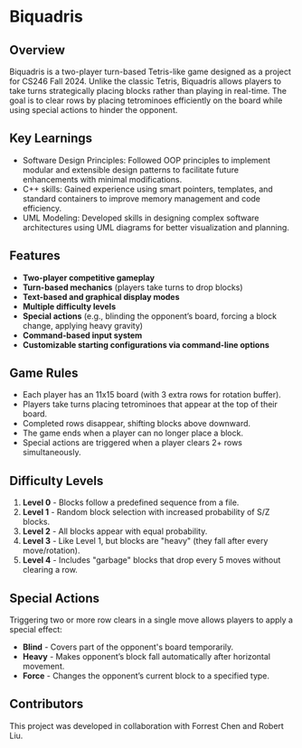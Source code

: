 # Biquadris

## Overview

Biquadris is a two-player turn-based Tetris-like game designed as a project for CS246 Fall 2024. Unlike the classic Tetris, Biquadris allows players to take turns strategically placing blocks rather than playing in real-time. The goal is to clear rows by placing tetrominoes efficiently on the board while using special actions to hinder the opponent.

## Key Learnings

- Software Design Principles: Followed OOP principles to implement modular and extensible design patterns to facilitate future enhancements with minimal modifications.
- C++ skills: Gained experience using smart pointers, templates, and standard containers to improve memory management and code efficiency.
- UML Modeling: Developed skills in designing complex software architectures using UML diagrams for better visualization and planning.

## Features

- **Two-player competitive gameplay**
- **Turn-based mechanics** (players take turns to drop blocks)
- **Text-based and graphical display modes**
- **Multiple difficulty levels**
- **Special actions** (e.g., blinding the opponent’s board, forcing a block change, applying heavy gravity)
- **Command-based input system**
- **Customizable starting configurations via command-line options**

## Game Rules

- Each player has an 11x15 board (with 3 extra rows for rotation buffer).
- Players take turns placing tetrominoes that appear at the top of their board.
- Completed rows disappear, shifting blocks above downward.
- The game ends when a player can no longer place a block.
- Special actions are triggered when a player clears 2+ rows simultaneously.

## Difficulty Levels

1. **Level 0** - Blocks follow a predefined sequence from a file.
2. **Level 1** - Random block selection with increased probability of S/Z blocks.
3. **Level 2** - All blocks appear with equal probability.
4. **Level 3** - Like Level 1, but blocks are "heavy" (they fall after every move/rotation).
5. **Level 4** - Includes "garbage" blocks that drop every 5 moves without clearing a row.

## Special Actions

Triggering two or more row clears in a single move allows players to apply a special effect:

- **Blind** - Covers part of the opponent's board temporarily.
- **Heavy** - Makes opponent’s block fall automatically after horizontal movement.
- **Force** - Changes the opponent’s current block to a specified type.

## Contributors
This project was developed in collaboration with Forrest Chen and Robert Liu.
